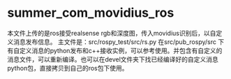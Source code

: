 # summer_com_movidius_ros
本文件上传的是ros接受realsense rgb和深度图，传入movidius识别后，以自定义消息发布信息。
主文件是：src/rospy_test/src/rs.py
在src/pub_rospy/src 下有自定义消息的python发布和c++接收实例，可以参考使用。并包含有自定义的消息文件，可以重新编译。也可以在devel文件夹下找已经编译好的自定义消息python包，直接拷贝到自己的ros包下使用。
